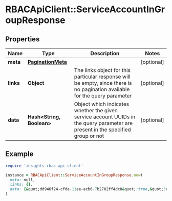 # RBACApiClient::ServiceAccountInGroupResponse

## Properties

| Name | Type | Description | Notes |
| ---- | ---- | ----------- | ----- |
| **meta** | [**PaginationMeta**](PaginationMeta.md) |  | [optional] |
| **links** | **Object** | The links object for this particular response will be empty, since there is no pagination available for the query parameter | [optional] |
| **data** | **Hash&lt;String, Boolean&gt;** | Object which indicates whether the given service account UUIDs in the query parameter are present in the specified group or not | [optional] |

## Example

```ruby
require 'insights-rbac-api-client'

instance = RBACApiClient::ServiceAccountInGroupResponse.new(
  meta: null,
  links: {},
  data: {&quot;dd946f24-cfda-11ee-acb6-7b2702ff4dc8&quot;:true,&quot;3e728bb0-b167-013c-c455-6aa2427b506c&quot;:false}
)
```

